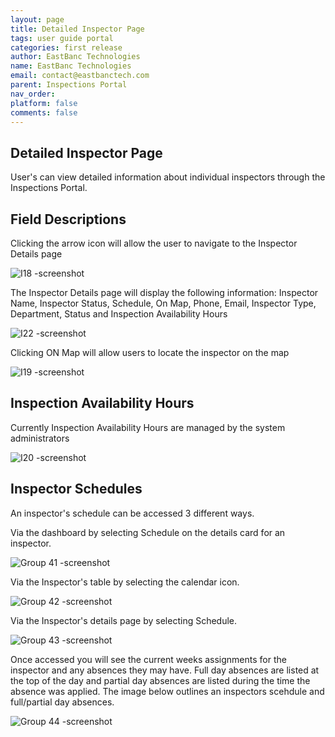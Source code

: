 ```yaml
---
layout: page
title: Detailed Inspector Page
tags: user guide portal
categories: first release
author: EastBanc Technologies
name: EastBanc Technologies
email: contact@eastbanctech.com
parent: Inspections Portal
nav_order: 
platform: false
comments: false
---
```


<section id="detailed-inspector-page" markdown="1">

# Detailed Inspector Page

User's can view detailed information about individual inspectors through the Inspections Portal.

<section id="field-descriptions" markdown="1">

## Field Descriptions<a name="-Field-Descriptions"></a>

Clicking the arrow icon will allow the user to navigate to the Inspector Details page

![I18 -screenshot](https://user-images.githubusercontent.com/81990744/119042869-6b300f00-b986-11eb-9b9a-7df1faea50e4.png)

The Inspector Details page will display the following information: Inspector Name, Inspector Status, Schedule, On Map, Phone, Email, Inspector Type, Department, Status and Inspection Availability Hours

![I22 -screenshot](https://user-images.githubusercontent.com/81990744/119042094-64ed6300-b985-11eb-8097-01b3da9da46b.png)

Clicking ON Map will allow users to locate the inspector on the map

![I19 -screenshot](https://user-images.githubusercontent.com/81990744/119042448-d75e4300-b985-11eb-9254-acee18e7034c.png)

</section>

<section id="inspection-availability-hours" markdown="1">

## Inspection Availability Hours<a name="-Inspection-Availability-Hours"></a>

Currently Inspection Availability Hours are managed by the system administrators

![I20 -screenshot](https://user-images.githubusercontent.com/81990744/119042487-e9d87c80-b985-11eb-91de-82cc68b08928.png)

</section>

<section id="inspector-schedules" markdown="1">

## Inspector Schedules<a name="-Inspector-Schedules"></a>

An inspector's schedule can be accessed 3 different ways.

Via the dashboard by selecting Schedule on the details card for an inspector.

![Group 41 -screenshot](https://user-images.githubusercontent.com/84864458/125123244-68b77f00-e0c4-11eb-962b-6537dd3c5fa1.png)

Via the Inspector's table by selecting the calendar icon.

![Group 42 -screenshot](https://user-images.githubusercontent.com/84864458/125123289-77059b00-e0c4-11eb-9564-bd993a8e07d8.png)


Via the Inspector's details page by selecting Schedule.

![Group 43 -screenshot](https://user-images.githubusercontent.com/84864458/125123315-7ff66c80-e0c4-11eb-9006-8aed3861a02c.png)

Once accessed you will see the current weeks assignments for the inspector and any absences they may have.
Full day absences are listed at the top of the day and partial day absences are listed during the time the absence was applied. The image below outlines an inspectors scehdule and full/partial day absences. 

![Group 44 -screenshot](https://user-images.githubusercontent.com/84864458/125123331-8553b700-e0c4-11eb-8c30-e98100e7766a.png)

</section>
</section>